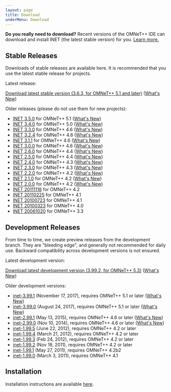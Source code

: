 ```yaml
---
layout: page
title: Download
underMenu: Download
---
```


<div class="alert alert-warning">
<b>Do you really need to download?</b> Recent versions of the OMNeT++ IDE can download and install INET (the latest stable version) for you. <a href="Installation.html">Learn more.</a>
</div>

## Stable Releases

Downloads of stable releases are available here. It is recommended that you use the latest stable release for projects.

Latest release:

<a class="btn btn-primary" href="https://github.com/inet-framework/inet/releases/download/v3.6.3/inet-3.6.3-src.tgz">Download latest stable version (3.6.3, for OMNeT++ 5.1 and later)</a> ([What's New](https://github.com/inet-framework/inet/blob/v3.6.3/WHATSNEW))

Older releases (please do not use them for new projects):

*   [INET 3.5.0](https://github.com/inet-framework/inet/releases/download/v3.5.0/inet-3.5.0-src.tgz) for OMNeT++ 5.1 ([What's New](https://github.com/inet-framework/inet/blob/v3.5.0/WHATSNEW))
*   [INET 3.4.0](https://github.com/inet-framework/inet/releases/download/v3.4.0/inet-3.4.0-src.tgz) for OMNeT++ 5.0 ([What's New](https://github.com/inet-framework/inet/blob/v3.4.0/WHATSNEW))
*   [INET 3.3.0](https://github.com/inet-framework/inet/releases/download/v3.3.0/inet-3.3.0-src.tgz) for OMNeT++ 4.6 ([What's New](https://github.com/inet-framework/inet/blob/v3.3.0/WHATSNEW))
*   [INET 3.2.4](https://github.com/inet-framework/inet/releases/download/v3.2.4/inet-3.2.4-src.tgz) for OMNeT++ 4.6 ([What's New](https://github.com/inet-framework/inet/blob/v3.2.4/WHATSNEW))
*   [INET 3.1.1](https://github.com/inet-framework/inet/releases/download/v3.1.1/inet-3.1.1-src.tgz) for OMNeT++ 4.6 ([What's New](https://github.com/inet-framework/inet/blob/v3.1.1/WHATSNEW))
*   [INET 3.0.0](https://github.com/inet-framework/inet/releases/download/v3.0.0/inet-3.0.0-src.tgz) for OMNeT++ 4.6 ([What's New](https://github.com/inet-framework/inet/blob/v3.0.0/WHATSNEW))
*   [INET 2.6.0](http://omnetpp.org/download/contrib/models/inet-2.6-src.tgz) for OMNeT++ 4.4 ([What's New](https://github.com/inet-framework/inet/blob/v2.6.0/WHATSNEW))
*   [INET 2.5.0][1] for OMNeT++ 4.4 ([What's New][2])
*   [INET 2.4.0][3] for OMNeT++ 4.3 ([What's New][4])
*   [INET 2.3.0][5] for OMNeT++ 4.3 ([What's New][6])
*   [INET 2.2.0][7] for OMNeT++ 4.2 ([What's New][8])
*   [INET 2.1.0][9] for OMNeT++ 4.2 ([What's New][10])
*   [INET 2.0.0][11] for OMNeT++ 4.2 ([What's New][12])
*   [INET 20111118][13] for OMNeT++ 4.2
*   [INET 20110225][14] for OMNeT++ 4.1
*   [INET 20100723][15] for OMNeT++ 4.1
*   [INET 20100323][16] for OMNeT++ 4.0
*   [INET 20061020][17] for OMNeT++ 3.3

## Development Releases

From time to time, we create preview releases from the development branch. They are "bleeding edge", and generally not recommended for daily use. Backward compatibility across development versions is not ensured.

Latest development version:

<a class="btn btn-primary" href="https://github.com/inet-framework/inet/releases/download/v3.99.2/inet-3.99.2-src.tgz">Download latest development version (3.99.2, for OMNeT++ 5.3)</a> ([What's New](https://github.com/inet-framework/inet/blob/v3.99.2/WHATSNEW))

Older development versions:

*   [inet-3.99.1](https://github.com/inet-framework/inet/releases/download/v3.99.1/inet-3.99.1-src.tgz) (November 17, 2017), requires OMNeT++ 5.1 or later ([What's New](https://github.com/inet-framework/inet/blob/v3.99.1/WHATSNEW))
*   [inet-3.99.0](https://github.com/inet-framework/inet/releases/download/v3.99.0/inet-3.99.0-src.tgz) (August 24, 2017), requires OMNeT++ 5.1 or later ([What's New](https://github.com/inet-framework/inet/blob/v3.99.0/WHATSNEW))
*   [inet-2.99.1](http://omnetpp.org/download/contrib/models/inet-2.99.1-src.tgz) (May 13, 2015), requires OMNeT++ 4.6 or later ([What's New](https://github.com/inet-framework/inet/blob/v2.99.1/WHATSNEW))
*   [inet-2.99.0][18] (Nov 10, 2014), requires OMNeT++ 4.6 or later ([What's New][19])
*   [inet-1.99.5][20] (June 22, 2012), requires OMNeT++ 4.2 or later
*   [inet-1.99.4][21] (March 21, 2012), requires OMNeT++ 4.2 or later
*   [inet-1.99.3][22] (Feb 24, 2012), requires OMNeT++ 4.2 or later
*   [inet-1.99.2][23] (Nov 18, 2011), requires OMNeT++ 4.2 or later
*   [inet-1.99.1][24] (May 27, 2011), requires OMNeT++ 4.2b2
*   [inet-1.99.0][25] (March 3, 2011), requires OMNeT++ 4.1

## Installation

Installation instructions are available [here](Installation.html).

 [1]: http://omnetpp.org/download/contrib/models/inet-2.5.0-src.tgz
 [2]: https://github.com/inet-framework/inet/blob/v2.5.0/WHATSNEW
 [3]: http://omnetpp.org/download/contrib/models/inet-2.4.0-src.tgz
 [4]: https://github.com/inet-framework/inet/blob/v2.4.0/WHATSNEW
 [5]: http://omnetpp.org/download/contrib/models/inet-2.3.0-src.tgz
 [6]: https://github.com/inet-framework/inet/blob/v2.3.0/WHATSNEW
 [7]: http://omnetpp.org/download/contrib/models/inet-2.2.0-src.tgz
 [8]: https://github.com/inet-framework/inet/blob/v2.2.0/WHATSNEW
 [9]: http://omnetpp.org/download/contrib/models/inet-2.1.0-src.tgz
 [10]: https://github.com/inet-framework/inet/blob/v2.1.0/WHATSNEW
 [11]: http://omnetpp.org/download/contrib/models/inet-2.0.0-src.tgz
 [12]: https://github.com/inet-framework/inet/blob/v2.0.0/WHATSNEW
 [13]: http://omnetpp.org/download/contrib/models/inet-20111118-src.tgz
 [14]: http://omnetpp.org/download/contrib/models/inet-20110225-src.tgz
 [15]: http://omnetpp.org/download/contrib/models/inet-20100723-src.tgz
 [16]: http://omnetpp.org/download/contrib/models/inet-20100323-src.tgz
 [17]: http://omnetpp.org/download/contrib/models/INET-20061020-src.tgz
 [18]: http://omnetpp.org/download/contrib/models/inet-2.99.0-src.tgz
 [19]: https://github.com/inet-framework/inet/blob/v2.99.0/WHATSNEW
 [20]: http://omnetpp.org/download/contrib/models/inet-1.99.5-development-afc401a-src.tgz
 [21]: http://omnetpp.org/download/contrib/models/inet-1.99.4-development-03d5d15-src.tgz
 [22]: http://omnetpp.org/download/contrib/models/inet-1.99.3-development-063d92e-src.tgz
 [23]: http://omnetpp.org/download/contrib/models/inet-1.99.2-unstable-6660961-src.tgz
 [24]: http://omnetpp.org/download/contrib/models/inet-1.99.1-unstable-4f9f16b-src.tgz
 [25]: http://omnetpp.org/download/contrib/models/inet-1.99.0-unstable-86c336f-src.tgz
